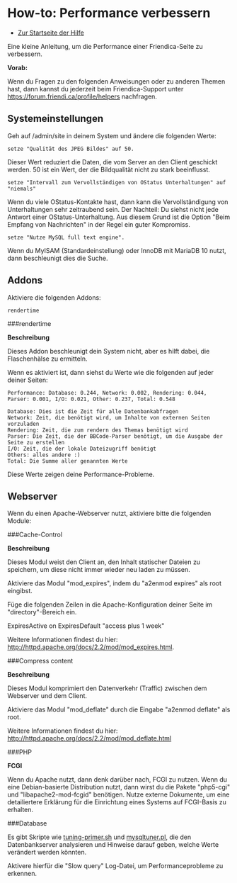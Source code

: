 How-to: Performance verbessern
==========

* [Zur Startseite der Hilfe](help)

Eine kleine Anleitung, um die Performance einer Friendica-Seite zu verbessern.

**Vorab:**

Wenn du Fragen zu den folgenden Anweisungen oder zu anderen Themen hast, dann kannst du jederzeit beim Friendica-Support unter https://forum.friendi.ca/profile/helpers nachfragen.

Systemeinstellungen
---------------

Geh auf /admin/site in deinem System und ändere die folgenden Werte:

    setze "Qualität des JPEG Bildes" auf 50.

Dieser Wert reduziert die Daten, die vom Server an den Client geschickt werden. 
50 ist ein Wert, der die Bildqualität nicht zu stark beeinflusst.

    setze "Intervall zum Vervollständigen von OStatus Unterhaltungen" auf "niemals"

Wenn du viele OStatus-Kontakte hast, dann kann die Vervollständigung von Unterhaltungen sehr zeitraubend sein. 
Der Nachteil: Du siehst nicht jede Antwort einer OStatus-Unterhaltung. Aus diesem Grund ist die Option "Beim Empfang von Nachrichten" in der Regel ein guter Kompromiss.

    setze "Nutze MySQL full text engine".

Wenn du MyISAM (Standardeinstellung) oder InnoDB mit MariaDB 10 nutzt, dann beschleunigt dies die Suche.

Addons
--------

Aktiviere die folgenden Addons:

    rendertime

###rendertime

**Beschreibung**

Dieses Addon beschleunigt dein System nicht, aber es hilft dabei, die Flaschenhälse zu ermitteln.

Wenn es aktiviert ist, dann siehst du Werte wie die folgenden auf jeder deiner Seiten:

    Performance: Database: 0.244, Network: 0.002, Rendering: 0.044, Parser: 0.001, I/O: 0.021, Other: 0.237, Total: 0.548

    Database: Dies ist die Zeit für alle Datenbankabfragen
    Network: Zeit, die benötigt wird, um Inhalte von externen Seiten vorzuladen
    Rendering: Zeit, die zum rendern des Themas benötigt wird
    Parser: Die Zeit, die der BBCode-Parser benötigt, um die Ausgabe der Seite zu erstellen
    I/O: Zeit, die der lokale Dateizugriff benötigt
    Others: alles andere :)
    Total: Die Summe aller genannten Werte

Diese Werte zeigen deine Performance-Probleme.

Webserver
----------

Wenn du einen Apache-Webserver nutzt, aktiviere bitte die folgenden Module:

###Cache-Control

**Beschreibung**

Dieses Modul weist den Client an, den Inhalt statischer Dateien zu speichern, um diese nicht immer wieder neu laden zu müssen.

Aktiviere das Modul "mod_expires", indem du "a2enmod expires" als root eingibst.

Füge die folgenden Zeilen in die Apache-Konfiguration deiner Seite im "directory"-Bereich ein.

ExpiresActive on ExpiresDefault "access plus 1 week"

Weitere Informationen findest du hier: http://httpd.apache.org/docs/2.2/mod/mod_expires.html.

###Compress content

**Beschreibung**

Dieses Modul komprimiert den Datenverkehr (Traffic) zwischen dem Webserver und dem Client.

Aktiviere das Modul "mod_deflate" durch die Eingabe "a2enmod deflate" als root.

Weitere Informationen findest du hier: http://httpd.apache.org/docs/2.2/mod/mod_deflate.html


###PHP

**FCGI**

Wenn du Apache nutzt, dann denk darüber nach, FCGI zu nutzen. 
Wenn du eine Debian-basierte Distribution nutzt, dann wirst du die Pakete "php5-cgi" und "libapache2-mod-fcgid" benötigen.
Nutze externe Dokumente, um eine detailiertere Erklärung für die Einrichtung eines Systems auf FCGI-Basis zu erhalten.

###Database

Es gibt Skripte wie [tuning-primer.sh](http://www.day32.com/MySQL/) und [mysqltuner.pl](http://mysqltuner.pl), die den Datenbankserver analysieren und Hinweise darauf geben, welche Werte verändert werden könnten.

Aktivere hierfür die "Slow query" Log-Datei, um Performanceprobleme zu erkennen.
